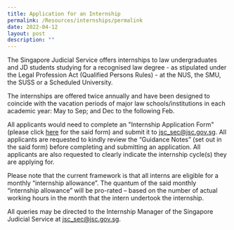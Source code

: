 ```yaml
---
title: Application for an Internship
permalink: /Resources/internships/permalink
date: 2022-04-12
layout: post
description: ""
---
```

The Singapore Judicial Service offers internships to law undergraduates and JD students studying for a recognised law degree - as stipulated under the Legal Profession Act (Qualified Persons Rules) - at the NUS, the SMU, the SUSS or a Scheduled University.

The internships are offered twice annually and have been designed to coincide with the vacation periods of major law schools/institutions in each academic year: May to Sep; and Dec to the following Feb.

All applicants would need to complete an "Internship Application Form" (please click [here](https://go.gov.sg/judicialinternshipapplicationform) for the said form) and submit it to [jsc_sec@jsc.gov.sg](jsc_sec@jsc.gov.sg).  All applicants are requested to kindly review the “Guidance Notes” (set out in the said form) before completing and submitting an application.  All applicants are also requested to clearly indicate the internship cycle(s) they are applying for.

Please note that the current framework is that all interns are eligible for a monthly “internship allowance”.  The quantum of the said monthly “internship allowance” will be pro-rated – based on the number of actual working hours in the month that the intern undertook the internship. 

All queries may be directed to the Internship Manager of the Singapore Judicial Service at [jsc_sec@jsc.gov.sg](jsc_sec@jsc.gov.sg).